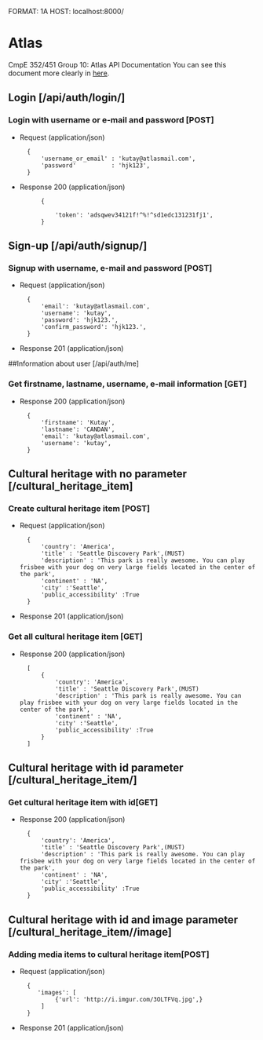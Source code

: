 FORMAT: 1A
HOST: localhost:8000/

# Atlas


CmpE 352/451 Group 10: Atlas API Documentation
You can see this document more clearly in [here](http://docs.bounswe2017group10.apiary.io).

## Login [/api/auth/login/]


### Login with username or e-mail and password [POST]


+ Request (application/json)

        {
            'username_or_email' : 'kutay@atlasmail.com',
            'password'          : 'hjk123',
        }

+ Response 200 (application/json)

            {

                'token': 'adsqwev34121f!^%!^sd1edc131231fj1',
            }

## Sign-up [/api/auth/signup/]


### Signup with username, e-mail and password [POST]


+ Request (application/json)

        {
            'email': 'kutay@atlasmail.com',
            'username': 'kutay',
            'password': 'hjk123.',
            'confirm_password': 'hjk123.',
        }

+ Response 201 (application/json)


##Information about user [/api/auth/me]


### Get firstname, lastname, username, e-mail information [GET]


+ Response 200 (application/json)


        {
            'firstname': 'Kutay',
            'lastname': 'CANDAN',
            'email': 'kutay@atlasmail.com',
            'username': 'kutay',
        }




## Cultural heritage with no parameter [/cultural_heritage_item]


### Create cultural heritage item [POST]

+ Request (application/json)

        {
            'country': 'America',
            'title' : 'Seattle Discovery Park',(MUST)
            'description' : 'This park is really awesome. You can play frisbee with your dog on very large fields located in the center of the park',
            'continent' : 'NA',
            'city' :'Seattle',
            'public_accessibility' :True
        }


+ Response 201 (application/json)


### Get all cultural heritage item [GET]


+ Response 200 (application/json)

        [
            {
                'country': 'America',
                'title' : 'Seattle Discovery Park',(MUST)
                'description' : 'This park is really awesome. You can play frisbee with your dog on very large fields located in the center of the park',
                'continent' : 'NA',
                'city' :'Seattle',
                'public_accessibility' :True
            }
        ]


## Cultural heritage with id parameter [/cultural_heritage_item/<id>]


### Get cultural heritage item with id[GET]


+ Response 200 (application/json)


        {
            'country': 'America',
            'title' : 'Seattle Discovery Park',(MUST)
            'description' : 'This park is really awesome. You can play frisbee with your dog on very large fields located in the center of the park',
            'continent' : 'NA',
            'city' :'Seattle',
            'public_accessibility' :True
        }


## Cultural heritage with id and image parameter [/cultural_heritage_item/<id>/image]


### Adding media items to cultural heritage item[POST]


+ Request (application/json)

        {
           'images': [
                {'url': 'http://i.imgur.com/3OLTFVq.jpg',}
            ]
        }


+ Response 201 (application/json)









